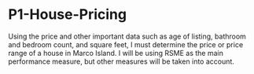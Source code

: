 # P1-House-Pricing
Using the price and other important data such as age of listing, bathroom and bedroom count, and square feet, I must determine the price or price range of a house in Marco Island. I will be using RSME as the main performance measure, but other measures will be taken into account.
